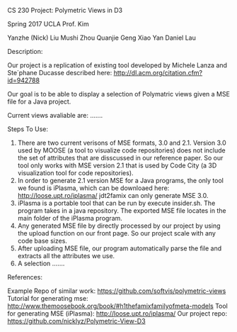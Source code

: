 CS 230 Project: Polymetric Views in D3

Spring 2017 UCLA
Prof. Kim

Yanzhe (Nick) Liu
Mushi Zhou
Quanjie Geng
Xiao Yan
Daniel Lau


Description:

Our project is a replication of existing tool developed by Michele Lanza and Ste´phane Ducasse described here:
http://dl.acm.org/citation.cfm?id=942788

Our goal is to be able to display a selection of Polymatric views given a MSE file for a Java project.

Current views avaliable are:
.......

Steps To Use:

1. There are two current verisons of MSE formats, 3.0 and 2.1. Version 3.0 used by MOOSE (a tool to visualize code repositories) does not include the set of attributes that are disscussed in our reference paper. So our tool only works with MSE version 2.1 that is used by Code City (a 3D visualization tool for code repositories).
2. In order to generate 2.1 version MSE for a Java programs, the only tool we found is iPlasma, which can be downloaed here: http://loose.upt.ro/iplasma/ jdt2famix can only generate MSE 3.0.
3. iPlasma is a portable tool that can be run by execute insider.sh. The program takes in a java repository. The exported MSE file locates in the main folder of the iPlasma program. 
4. Any generated MSE file by directly processed by our project by using the upload function on our front page. So our project scale with any code base sizes. 
5. After uploading MSE file, our program automatically parse the file and extracts all the attributes we use. 
6. A selection 
.......


References:

Example Repo of similar work: https://github.com/softvis/polymetric-views
Tutorial for generating mse: http://www.themoosebook.org/book/#h1thefamixfamilyofmeta-models
Tool for generating MSE (iPlasma): http://loose.upt.ro/iplasma/
Our project repo: https://github.com/nicklyz/Polymetric-View-D3

